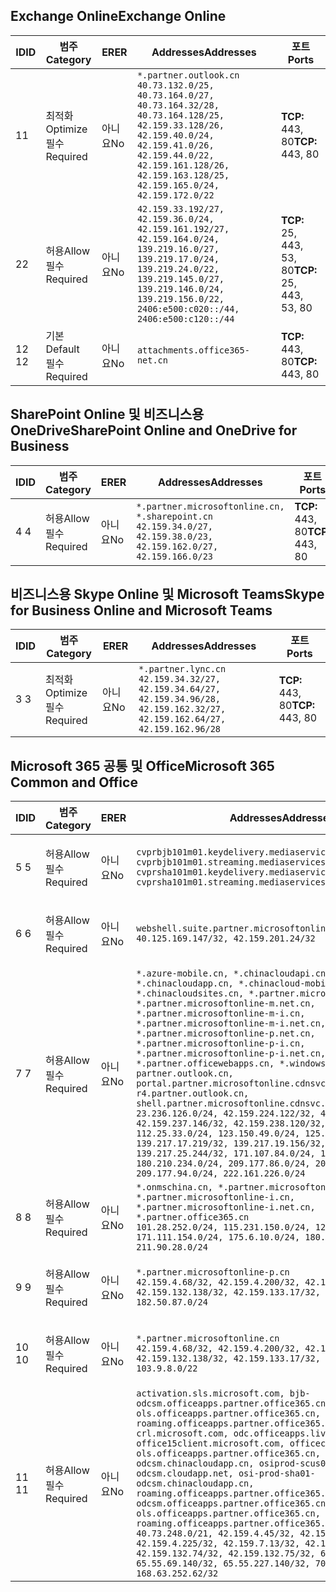 <!--THIS FILE IS AUTOMATICALLY GENERATED. MANUAL CHANGES WILL BE OVERWRITTEN.-->
<!--Please contact the Office 365 Endpoints team with any questions.-->
<!--China endpoints version 2019062800-->
<!--File generated 2019-06-28 11:00:13.7496-->

## <a name="exchange-online"></a><span data-ttu-id="86708-101">Exchange Online</span><span class="sxs-lookup"><span data-stu-id="86708-101">Exchange Online</span></span>

<span data-ttu-id="86708-102">ID</span><span class="sxs-lookup"><span data-stu-id="86708-102">ID</span></span> | <span data-ttu-id="86708-103">범주</span><span class="sxs-lookup"><span data-stu-id="86708-103">Category</span></span> | <span data-ttu-id="86708-104">ER</span><span class="sxs-lookup"><span data-stu-id="86708-104">ER</span></span> | <span data-ttu-id="86708-105">Addresses</span><span class="sxs-lookup"><span data-stu-id="86708-105">Addresses</span></span> | <span data-ttu-id="86708-106">포트</span><span class="sxs-lookup"><span data-stu-id="86708-106">Ports</span></span>
-- | -------------------- | -- | --------------------------------------------------------------------------------------------------------------------------------------------------------------------------------------------------------------------------------------- | ------------------------
<span data-ttu-id="86708-107">1</span><span class="sxs-lookup"><span data-stu-id="86708-107">1</span></span> | <span data-ttu-id="86708-108">최적화</span><span class="sxs-lookup"><span data-stu-id="86708-108">Optimize</span></span><BR><span data-ttu-id="86708-109">필수</span><span class="sxs-lookup"><span data-stu-id="86708-109">Required</span></span> | <span data-ttu-id="86708-110">아니요</span><span class="sxs-lookup"><span data-stu-id="86708-110">No</span></span> | `*.partner.outlook.cn`<BR>`40.73.132.0/25, 40.73.164.0/27, 40.73.164.32/28, 40.73.164.128/25, 42.159.33.128/26, 42.159.40.0/24, 42.159.41.0/26, 42.159.44.0/22, 42.159.161.128/26, 42.159.163.128/25, 42.159.165.0/24, 42.159.172.0/22` | <span data-ttu-id="86708-111">**TCP:** 443, 80</span><span class="sxs-lookup"><span data-stu-id="86708-111">**TCP:** 443, 80</span></span>
<span data-ttu-id="86708-112">2</span><span class="sxs-lookup"><span data-stu-id="86708-112">2</span></span> | <span data-ttu-id="86708-113">허용</span><span class="sxs-lookup"><span data-stu-id="86708-113">Allow</span></span><BR><span data-ttu-id="86708-114">필수</span><span class="sxs-lookup"><span data-stu-id="86708-114">Required</span></span> | <span data-ttu-id="86708-115">아니요</span><span class="sxs-lookup"><span data-stu-id="86708-115">No</span></span> | `42.159.33.192/27, 42.159.36.0/24, 42.159.161.192/27, 42.159.164.0/24, 139.219.16.0/27, 139.219.17.0/24, 139.219.24.0/22, 139.219.145.0/27, 139.219.146.0/24, 139.219.156.0/22, 2406:e500:c020::/44, 2406:e500:c120::/44` | <span data-ttu-id="86708-116">**TCP:** 25, 443, 53, 80</span><span class="sxs-lookup"><span data-stu-id="86708-116">**TCP:** 25, 443, 53, 80</span></span>
<span data-ttu-id="86708-117">12 </span><span class="sxs-lookup"><span data-stu-id="86708-117">12</span></span> | <span data-ttu-id="86708-118">기본</span><span class="sxs-lookup"><span data-stu-id="86708-118">Default</span></span><BR><span data-ttu-id="86708-119">필수</span><span class="sxs-lookup"><span data-stu-id="86708-119">Required</span></span> | <span data-ttu-id="86708-120">아니요</span><span class="sxs-lookup"><span data-stu-id="86708-120">No</span></span> | `attachments.office365-net.cn` | <span data-ttu-id="86708-121">**TCP:** 443, 80</span><span class="sxs-lookup"><span data-stu-id="86708-121">**TCP:** 443, 80</span></span>

## <a name="sharepoint-online-and-onedrive-for-business"></a><span data-ttu-id="86708-122">SharePoint Online 및 비즈니스용 OneDrive</span><span class="sxs-lookup"><span data-stu-id="86708-122">SharePoint Online and OneDrive for Business</span></span>

<span data-ttu-id="86708-123">ID</span><span class="sxs-lookup"><span data-stu-id="86708-123">ID</span></span> | <span data-ttu-id="86708-124">범주</span><span class="sxs-lookup"><span data-stu-id="86708-124">Category</span></span> | <span data-ttu-id="86708-125">ER</span><span class="sxs-lookup"><span data-stu-id="86708-125">ER</span></span> | <span data-ttu-id="86708-126">Addresses</span><span class="sxs-lookup"><span data-stu-id="86708-126">Addresses</span></span> | <span data-ttu-id="86708-127">포트</span><span class="sxs-lookup"><span data-stu-id="86708-127">Ports</span></span>
-- | ----------------- | -- | --------------------------------------------------------------------------------------------------------------------- | ----------------
<span data-ttu-id="86708-128">4 </span><span class="sxs-lookup"><span data-stu-id="86708-128">4</span></span> | <span data-ttu-id="86708-129">허용</span><span class="sxs-lookup"><span data-stu-id="86708-129">Allow</span></span><BR><span data-ttu-id="86708-130">필수</span><span class="sxs-lookup"><span data-stu-id="86708-130">Required</span></span> | <span data-ttu-id="86708-131">아니요</span><span class="sxs-lookup"><span data-stu-id="86708-131">No</span></span> | `*.partner.microsoftonline.cn, *.sharepoint.cn`<BR>`42.159.34.0/27, 42.159.38.0/23, 42.159.162.0/27, 42.159.166.0/23` | <span data-ttu-id="86708-132">**TCP:** 443, 80</span><span class="sxs-lookup"><span data-stu-id="86708-132">**TCP:** 443, 80</span></span>

## <a name="skype-for-business-online-and-microsoft-teams"></a><span data-ttu-id="86708-133">비즈니스용 Skype Online 및 Microsoft Teams</span><span class="sxs-lookup"><span data-stu-id="86708-133">Skype for Business Online and Microsoft Teams</span></span>

<span data-ttu-id="86708-134">ID</span><span class="sxs-lookup"><span data-stu-id="86708-134">ID</span></span> | <span data-ttu-id="86708-135">범주</span><span class="sxs-lookup"><span data-stu-id="86708-135">Category</span></span> | <span data-ttu-id="86708-136">ER</span><span class="sxs-lookup"><span data-stu-id="86708-136">ER</span></span> | <span data-ttu-id="86708-137">Addresses</span><span class="sxs-lookup"><span data-stu-id="86708-137">Addresses</span></span> | <span data-ttu-id="86708-138">포트</span><span class="sxs-lookup"><span data-stu-id="86708-138">Ports</span></span>
-- | -------------------- | -- | -------------------------------------------------------------------------------------------------------------------------------- | ----------------
<span data-ttu-id="86708-139">3 </span><span class="sxs-lookup"><span data-stu-id="86708-139">3</span></span> | <span data-ttu-id="86708-140">최적화</span><span class="sxs-lookup"><span data-stu-id="86708-140">Optimize</span></span><BR><span data-ttu-id="86708-141">필수</span><span class="sxs-lookup"><span data-stu-id="86708-141">Required</span></span> | <span data-ttu-id="86708-142">아니요</span><span class="sxs-lookup"><span data-stu-id="86708-142">No</span></span> | `*.partner.lync.cn`<BR>`42.159.34.32/27, 42.159.34.64/27, 42.159.34.96/28, 42.159.162.32/27, 42.159.162.64/27, 42.159.162.96/28` | <span data-ttu-id="86708-143">**TCP:** 443, 80</span><span class="sxs-lookup"><span data-stu-id="86708-143">**TCP:** 443, 80</span></span>

## <a name="microsoft-365-common-and-office"></a><span data-ttu-id="86708-144">Microsoft 365 공통 및 Office</span><span class="sxs-lookup"><span data-stu-id="86708-144">Microsoft 365 Common and Office</span></span> 

<span data-ttu-id="86708-145">ID</span><span class="sxs-lookup"><span data-stu-id="86708-145">ID</span></span> | <span data-ttu-id="86708-146">범주</span><span class="sxs-lookup"><span data-stu-id="86708-146">Category</span></span> | <span data-ttu-id="86708-147">ER</span><span class="sxs-lookup"><span data-stu-id="86708-147">ER</span></span> | <span data-ttu-id="86708-148">Addresses</span><span class="sxs-lookup"><span data-stu-id="86708-148">Addresses</span></span> | <span data-ttu-id="86708-149">포트</span><span class="sxs-lookup"><span data-stu-id="86708-149">Ports</span></span>
-- | ----------------- | -- | ---------------------------------------------------------------------------------------------------------------------------------------------------------------------------------------------------------------------------------------------------------------------------------------------------------------------------------------------------------------------------------------------------------------------------------------------------------------------------------------------------------------------------------------------------------------------------------------------------------------------------------------------------------------------------------------------------------------------------------------------------------------------------------------------------------------------------------------------------------------------------------------------------------------------- | ----------------
<span data-ttu-id="86708-150">5 </span><span class="sxs-lookup"><span data-stu-id="86708-150">5</span></span> | <span data-ttu-id="86708-151">허용</span><span class="sxs-lookup"><span data-stu-id="86708-151">Allow</span></span><BR><span data-ttu-id="86708-152">필수</span><span class="sxs-lookup"><span data-stu-id="86708-152">Required</span></span> | <span data-ttu-id="86708-153">아니요</span><span class="sxs-lookup"><span data-stu-id="86708-153">No</span></span> | `cvprbjb101m01.keydelivery.mediaservices.chinacloudapi.cn, cvprbjb101m01.streaming.mediaservices.chinacloudapi.cn, cvprsha101m01.keydelivery.mediaservices.chinacloudapi.cn, cvprsha101m01.streaming.mediaservices.chinacloudapi.cn` | <span data-ttu-id="86708-154">**TCP:** 443, 80</span><span class="sxs-lookup"><span data-stu-id="86708-154">**TCP:** 443, 80</span></span>
<span data-ttu-id="86708-155">6 </span><span class="sxs-lookup"><span data-stu-id="86708-155">6</span></span> | <span data-ttu-id="86708-156">허용</span><span class="sxs-lookup"><span data-stu-id="86708-156">Allow</span></span><BR><span data-ttu-id="86708-157">필수</span><span class="sxs-lookup"><span data-stu-id="86708-157">Required</span></span> | <span data-ttu-id="86708-158">아니요</span><span class="sxs-lookup"><span data-stu-id="86708-158">No</span></span> | `webshell.suite.partner.microsoftonline.cn`<BR>`40.125.169.147/32, 42.159.201.24/32` | <span data-ttu-id="86708-159">**TCP:** 443, 80</span><span class="sxs-lookup"><span data-stu-id="86708-159">**TCP:** 443, 80</span></span>
<span data-ttu-id="86708-160">7 </span><span class="sxs-lookup"><span data-stu-id="86708-160">7</span></span> | <span data-ttu-id="86708-161">허용</span><span class="sxs-lookup"><span data-stu-id="86708-161">Allow</span></span><BR><span data-ttu-id="86708-162">필수</span><span class="sxs-lookup"><span data-stu-id="86708-162">Required</span></span> | <span data-ttu-id="86708-163">아니요</span><span class="sxs-lookup"><span data-stu-id="86708-163">No</span></span> | `*.azure-mobile.cn, *.chinacloudapi.cn, *.chinacloudapp.cn, *.chinacloud-mobile.cn, *.chinacloudsites.cn, *.partner.microsoftonline-m.cn, *.partner.microsoftonline-m.net.cn, *.partner.microsoftonline-m-i.cn, *.partner.microsoftonline-m-i.net.cn, *.partner.microsoftonline-p.net.cn, *.partner.microsoftonline-p-i.cn, *.partner.microsoftonline-p-i.net.cn, *.partner.officewebapps.cn, *.windowsazure.cn, partner.outlook.cn, portal.partner.microsoftonline.cdnsvc.com, r4.partner.outlook.cn, shell.partner.microsoftonline.cdnsvc.com`<BR>`23.236.126.0/24, 42.159.224.122/32, 42.159.233.91/32, 42.159.237.146/32, 42.159.238.120/32, 58.68.168.0/24, 112.25.33.0/24, 123.150.49.0/24, 125.65.247.0/24, 139.217.17.219/32, 139.217.19.156/32, 139.217.21.3/32, 139.217.25.244/32, 171.107.84.0/24, 180.210.232.0/24, 180.210.234.0/24, 209.177.86.0/24, 209.177.90.0/24, 209.177.94.0/24, 222.161.226.0/24` | <span data-ttu-id="86708-164">**TCP:** 443, 80</span><span class="sxs-lookup"><span data-stu-id="86708-164">**TCP:** 443, 80</span></span>
<span data-ttu-id="86708-165">8 </span><span class="sxs-lookup"><span data-stu-id="86708-165">8</span></span> | <span data-ttu-id="86708-166">허용</span><span class="sxs-lookup"><span data-stu-id="86708-166">Allow</span></span><BR><span data-ttu-id="86708-167">필수</span><span class="sxs-lookup"><span data-stu-id="86708-167">Required</span></span> | <span data-ttu-id="86708-168">아니요</span><span class="sxs-lookup"><span data-stu-id="86708-168">No</span></span> | `*.onmschina.cn, *.partner.microsoftonline.net.cn, *.partner.microsoftonline-i.cn, *.partner.microsoftonline-i.net.cn, *.partner.office365.cn`<BR>`101.28.252.0/24, 115.231.150.0/24, 123.235.32.0/24, 171.111.154.0/24, 175.6.10.0/24, 180.210.229.0/24, 211.90.28.0/24` | <span data-ttu-id="86708-169">**TCP:** 443, 80</span><span class="sxs-lookup"><span data-stu-id="86708-169">**TCP:** 443, 80</span></span>
<span data-ttu-id="86708-170">9 </span><span class="sxs-lookup"><span data-stu-id="86708-170">9</span></span> | <span data-ttu-id="86708-171">허용</span><span class="sxs-lookup"><span data-stu-id="86708-171">Allow</span></span><BR><span data-ttu-id="86708-172">필수</span><span class="sxs-lookup"><span data-stu-id="86708-172">Required</span></span> | <span data-ttu-id="86708-173">아니요</span><span class="sxs-lookup"><span data-stu-id="86708-173">No</span></span> | `*.partner.microsoftonline-p.cn`<BR>`42.159.4.68/32, 42.159.4.200/32, 42.159.7.156/32, 42.159.132.138/32, 42.159.133.17/32, 42.159.135.78/32, 182.50.87.0/24` | <span data-ttu-id="86708-174">**TCP:** 443, 80</span><span class="sxs-lookup"><span data-stu-id="86708-174">**TCP:** 443, 80</span></span>
<span data-ttu-id="86708-175">10 </span><span class="sxs-lookup"><span data-stu-id="86708-175">10</span></span> | <span data-ttu-id="86708-176">허용</span><span class="sxs-lookup"><span data-stu-id="86708-176">Allow</span></span><BR><span data-ttu-id="86708-177">필수</span><span class="sxs-lookup"><span data-stu-id="86708-177">Required</span></span> | <span data-ttu-id="86708-178">아니요</span><span class="sxs-lookup"><span data-stu-id="86708-178">No</span></span> | `*.partner.microsoftonline.cn`<BR>`42.159.4.68/32, 42.159.4.200/32, 42.159.7.156/32, 42.159.132.138/32, 42.159.133.17/32, 42.159.135.78/32, 103.9.8.0/22` | <span data-ttu-id="86708-179">**TCP:** 443, 80</span><span class="sxs-lookup"><span data-stu-id="86708-179">**TCP:** 443, 80</span></span>
<span data-ttu-id="86708-180">11 </span><span class="sxs-lookup"><span data-stu-id="86708-180">11</span></span> | <span data-ttu-id="86708-181">허용</span><span class="sxs-lookup"><span data-stu-id="86708-181">Allow</span></span><BR><span data-ttu-id="86708-182">필수</span><span class="sxs-lookup"><span data-stu-id="86708-182">Required</span></span> | <span data-ttu-id="86708-183">아니요</span><span class="sxs-lookup"><span data-stu-id="86708-183">No</span></span> | `activation.sls.microsoft.com, bjb-odcsm.officeapps.partner.office365.cn, bjb-ols.officeapps.partner.office365.cn, bjb-roaming.officeapps.partner.office365.cn, crl.microsoft.com, odc.officeapps.live.com, office15client.microsoft.com, officecdn.microsoft.com, ols.officeapps.partner.office365.cn, osi-prod-bjb01-odcsm.chinacloudapp.cn, osiprod-scus01-odcsm.cloudapp.net, osi-prod-sha01-odcsm.chinacloudapp.cn, roaming.officeapps.partner.office365.cn, sha-odcsm.officeapps.partner.office365.cn, sha-ols.officeapps.partner.office365.cn, sha-roaming.officeapps.partner.office365.cn`<BR>`40.73.248.0/21, 42.159.4.45/32, 42.159.4.50/32, 42.159.4.225/32, 42.159.7.13/32, 42.159.132.73/32, 42.159.132.74/32, 42.159.132.75/32, 65.52.98.231/32, 65.55.69.140/32, 65.55.227.140/32, 70.37.81.47/32, 168.63.252.62/32` | <span data-ttu-id="86708-184">**TCP:** 443, 80</span><span class="sxs-lookup"><span data-stu-id="86708-184">**TCP:** 443, 80</span></span>
